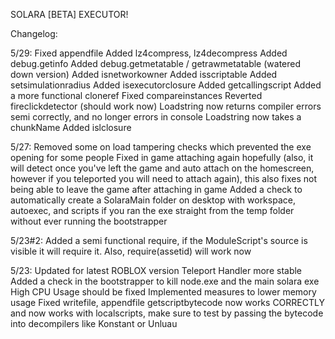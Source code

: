SOLARA [BETA] EXECUTOR!

Changelog:

5/29:
Fixed appendfile
Added lz4compress, lz4decompress
Added debug.getinfo
Added debug.getmetatable / getrawmetatable (watered down version)
Added isnetworkowner
Added isscriptable
Added setsimulationradius
Added isexecutorclosure
Added getcallingscript
Added a more functional cloneref
Fixed compareinstances
Reverted fireclickdetector (should work now)
Loadstring now returns compiler errors semi correctly, and no longer errors in console
Loadstring now takes a chunkName
Added islclosure

5/27:
Removed some on load tampering checks which prevented the exe opening for some people
Fixed in game attaching again hopefully (also, it will detect once you've left the game and auto attach on the homescreen, however if you teleported you will need to attach again), this also fixes not being able to leave the game after attaching in game
Added a check to automatically create a SolaraMain folder on desktop with workspace, autoexec, and scripts if you ran the exe straight from the temp folder without ever running the bootstrapper

5/23#2:
Added a semi functional require, if the ModuleScript's source is visible it will require it. Also,  require(assetid) will work now

5/23:
Updated for latest ROBLOX version
Teleport Handler more stable
Added a check in the bootstrapper to kill node.exe and the main solara exe
High CPU Usage should be fixed
Implemented measures to lower memory usage
Fixed writefile, appendfile
getscriptbytecode now works CORRECTLY and now works with localscripts, make sure to test by passing the bytecode into decompilers like Konstant or Unluau
